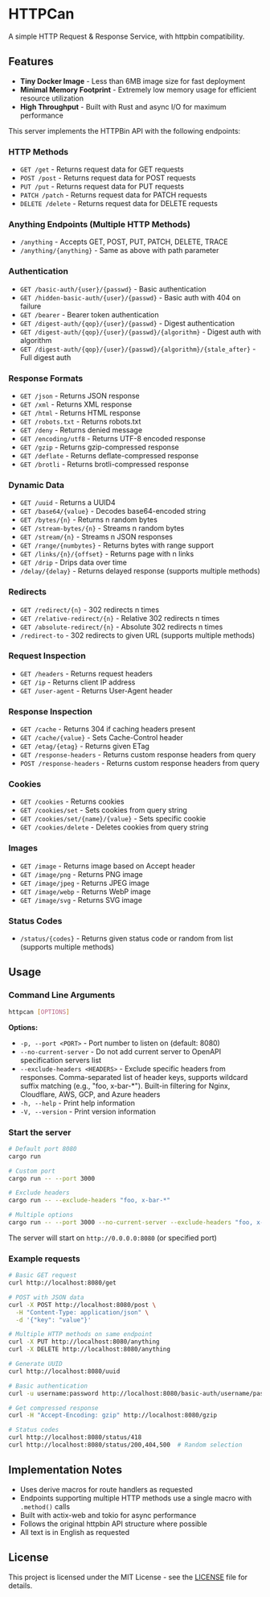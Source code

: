 # HTTPCan

A simple HTTP Request & Response Service, with httpbin compatibility.

## Features

- **Tiny Docker Image** - Less than 6MB image size for fast deployment
- **Minimal Memory Footprint** - Extremely low memory usage for efficient resource utilization
- **High Throughput** - Built with Rust and async I/O for maximum performance

This server implements the HTTPBin API with the following endpoints:

### HTTP Methods
- `GET /get` - Returns request data for GET requests
- `POST /post` - Returns request data for POST requests  
- `PUT /put` - Returns request data for PUT requests
- `PATCH /patch` - Returns request data for PATCH requests
- `DELETE /delete` - Returns request data for DELETE requests

### Anything Endpoints (Multiple HTTP Methods)
- `/anything` - Accepts GET, POST, PUT, PATCH, DELETE, TRACE
- `/anything/{anything}` - Same as above with path parameter

### Authentication
- `GET /basic-auth/{user}/{passwd}` - Basic authentication
- `GET /hidden-basic-auth/{user}/{passwd}` - Basic auth with 404 on failure
- `GET /bearer` - Bearer token authentication
- `GET /digest-auth/{qop}/{user}/{passwd}` - Digest authentication
- `GET /digest-auth/{qop}/{user}/{passwd}/{algorithm}` - Digest auth with algorithm
- `GET /digest-auth/{qop}/{user}/{passwd}/{algorithm}/{stale_after}` - Full digest auth

### Response Formats
- `GET /json` - Returns JSON response
- `GET /xml` - Returns XML response
- `GET /html` - Returns HTML response
- `GET /robots.txt` - Returns robots.txt
- `GET /deny` - Returns denied message
- `GET /encoding/utf8` - Returns UTF-8 encoded response
- `GET /gzip` - Returns gzip-compressed response
- `GET /deflate` - Returns deflate-compressed response
- `GET /brotli` - Returns brotli-compressed response

### Dynamic Data
- `GET /uuid` - Returns a UUID4
- `GET /base64/{value}` - Decodes base64-encoded string
- `GET /bytes/{n}` - Returns n random bytes
- `GET /stream-bytes/{n}` - Streams n random bytes
- `GET /stream/{n}` - Streams n JSON responses
- `GET /range/{numbytes}` - Returns bytes with range support
- `GET /links/{n}/{offset}` - Returns page with n links
- `GET /drip` - Drips data over time
- `/delay/{delay}` - Returns delayed response (supports multiple methods)

### Redirects
- `GET /redirect/{n}` - 302 redirects n times
- `GET /relative-redirect/{n}` - Relative 302 redirects n times  
- `GET /absolute-redirect/{n}` - Absolute 302 redirects n times
- `/redirect-to` - 302 redirects to given URL (supports multiple methods)

### Request Inspection
- `GET /headers` - Returns request headers
- `GET /ip` - Returns client IP address
- `GET /user-agent` - Returns User-Agent header

### Response Inspection
- `GET /cache` - Returns 304 if caching headers present
- `GET /cache/{value}` - Sets Cache-Control header
- `GET /etag/{etag}` - Returns given ETag
- `GET /response-headers` - Returns custom response headers from query
- `POST /response-headers` - Returns custom response headers from query

### Cookies
- `GET /cookies` - Returns cookies
- `GET /cookies/set` - Sets cookies from query string
- `GET /cookies/set/{name}/{value}` - Sets specific cookie
- `GET /cookies/delete` - Deletes cookies from query string

### Images
- `GET /image` - Returns image based on Accept header
- `GET /image/png` - Returns PNG image
- `GET /image/jpeg` - Returns JPEG image
- `GET /image/webp` - Returns WebP image
- `GET /image/svg` - Returns SVG image

### Status Codes
- `/status/{codes}` - Returns given status code or random from list (supports multiple methods)

## Usage

### Command Line Arguments

```bash
httpcan [OPTIONS]
```

**Options:**
- `-p, --port <PORT>` - Port number to listen on (default: 8080)
- `--no-current-server` - Do not add current server to OpenAPI specification servers list
- `--exclude-headers <HEADERS>` - Exclude specific headers from responses. Comma-separated list of header keys, supports wildcard suffix matching (e.g., "foo, x-bar-*"). Built-in filtering for Nginx, Cloudflare, AWS, GCP, and Azure headers
- `-h, --help` - Print help information
- `-V, --version` - Print version information

### Start the server
```bash
# Default port 8080
cargo run

# Custom port
cargo run -- --port 3000

# Exclude headers
cargo run -- --exclude-headers "foo, x-bar-*"

# Multiple options
cargo run -- --port 3000 --no-current-server --exclude-headers "foo, x-bar-*"
```

The server will start on `http://0.0.0.0:8080` (or specified port)

### Example requests
```bash
# Basic GET request
curl http://localhost:8080/get

# POST with JSON data
curl -X POST http://localhost:8080/post \
  -H "Content-Type: application/json" \
  -d '{"key": "value"}'

# Multiple HTTP methods on same endpoint  
curl -X PUT http://localhost:8080/anything
curl -X DELETE http://localhost:8080/anything

# Generate UUID
curl http://localhost:8080/uuid

# Basic authentication
curl -u username:password http://localhost:8080/basic-auth/username/password

# Get compressed response
curl -H "Accept-Encoding: gzip" http://localhost:8080/gzip

# Status codes
curl http://localhost:8080/status/418
curl http://localhost:8080/status/200,404,500  # Random selection
```

## Implementation Notes

- Uses derive macros for route handlers as requested
- Endpoints supporting multiple HTTP methods use a single macro with `.method()` calls
- Built with actix-web and tokio for async performance
- Follows the original httpbin API structure where possible
- All text is in English as requested

## License

This project is licensed under the MIT License - see the [LICENSE](LICENSE) file for details.

